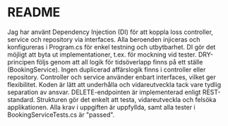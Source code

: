 
# README

Jag har använt Dependency Injection (DI) för att koppla loss controller, service och repository via interfaces.
Alla beroenden injiceras och konfigureras i Program.cs för enkel testning och utbytbarhet.
DI gör det möjligt att byta ut implementationer, t.ex. för mockning vid tester.
DRY-principen följs genom att all logik för tidsöverlapp finns på ett ställe (BookingService).
Ingen duplicerad affärslogik finns i controller eller repository.
Controller och service använder enbart interfaces, vilket ger flexibilitet.
Koden är lätt att underhålla och vidareutveckla tack vare tydlig separation av ansvar.
DELETE-endpointen är implementerad enligt REST-standard.
Strukturen gör det enkelt att testa, vidareutveckla och felsöka applikationen.
Alla krav i uppgiften är uppfyllda, samt alla tester i BookingServiceTests.cs är "passed".
